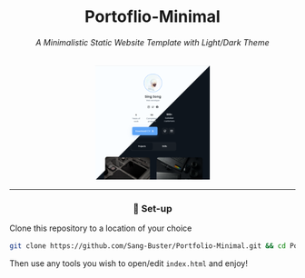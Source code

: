 <div align="center">

<h1>Portoflio-Minimal</h1>

<h6>A Minimalistic Static Website Template with Light/Dark Theme</h6>

<a href="https://portfolio-minimal-sang-buster.vercel.app/" _target="blank">
<img src="README.assets/Web_Preview.png" alt="Web_Preview" width=40%/>
</a>

---

<h3>🚀 Set-up</h3>

</div>

Clone this repository to a location of your choice

```bash
git clone https://github.com/Sang-Buster/Portfolio-Minimal.git && cd Portfolio-Minimal && cd src
```
Then use any tools you wish to open/edit `index.html` and enjoy!

